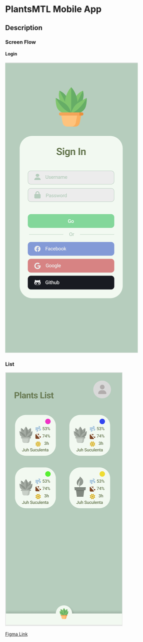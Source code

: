 # PlantsMTL Mobile App

## Description

### Screen Flow

#### Login

![Login](assets/login.png)

### List

![List](assets/list.png)

[Figma Link](https://www.figma.com/file/rAn3Ofr2PYWUK1Sht8R5jc/PlantsMTL?node-id=0%3A1&t=jLXd112hbTcW1zin-1)
